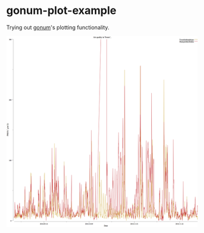 # gonum-plot-example
Trying out [gonum](https://github.com/gonum/plot)'s plotting functionality. 

![plot.png](plot.png)
